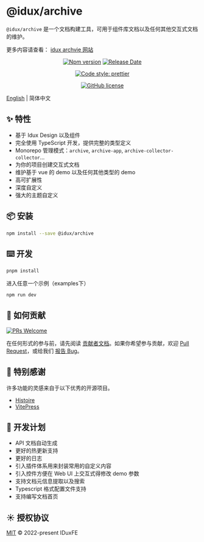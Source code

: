 # @idux/archive

`@idux/archive` 是一个文档构建工具，可用于组件库文档以及任何其他交互式文档的维护。

更多内容请查看： [idux archvie 网站](https://archive.idux.site/)

<div align="center">

<!-- [![Build Status](https://dev.azure.com/iduxfeteam/IduxFE/_apis/build/status/IduxFE.idux?branchName=main)](https://dev.azure.com/iduxfeteam/IduxFE/_build/latest?definitionId=2&branchName=main)
[![Codecov](https://codecov.io/gh/IDuxFE/idux/branch/main/graph/badge.svg?token=PGAUXP06V3)](https://codecov.io/gh/IDuxFE/idux) -->
[![Npm version](https://img.shields.io/npm/v/@idux/components)](https://www.npmjs.com/package/@idux/archive)
[![Release Date](https://img.shields.io/github/release-date/IDuxFE/idux)](https://github.com/IDuxFE/archive/releases)

<!-- [![CodeFactor](https://www.codefactor.io/repository/github/iduxfe/idux/badge)](https://www.codefactor.io/repository/github/iduxfe/idux) -->
[![Code style: prettier](https://img.shields.io/badge/code_style-prettier-ff69b4)](https://github.com/prettier/prettier)
<!-- [![GitHub contributors](https://img.shields.io/github/contributors/IDuxFE/idux)](https://github.com/IDuxFE/idux/contributors) -->
[![GitHub license](https://img.shields.io/github/license/IDuxFE/idux)](https://github.com/IDuxFE/archive/blob/main/LICENSE)

</div>

[English](README.md) | 简体中文

## ✨ 特性

- 基于 Idux Design 以及组件
- 完全使用 TypeScript 开发，提供完整的类型定义
- Monorepo 管理模式：`archive`, `archive-app`, `archive-collector-collector`...
- 为你的项目创建交互式文档
- 维护基于 vue 的 demo 以及任何其他类型的 demo
- 高可扩展性
- 深度自定义
- 强大的主题自定义

## 📦 安装

```bash
npm install --save @idux/archive
```

## ⌨️ 开发

```bash
pnpm install
```

进入任意一个示例（examples下）

```bash
npm run dev
```

## 🤝 如何贡献

[![PRs Welcome](https://img.shields.io/badge/PRs-welcome-brightgreen.svg)](https://github.com/IDuxFE/archive/pulls)

在任何形式的参与前，请先阅读 [贡献者文档](https://github.com/IDuxFE/idux/blob/main/Contributing.en.md)。如果你希望参与贡献，欢迎 [Pull Request](https://github.com/IDuxFE/archive/pulls)，或给我们 [报告 Bug](https://github.com/IDuxFE/archive/issues)。


## 💖 特别感谢

许多功能的灵感来自于以下优秀的开源项目。  

- [Histoire](https://github.com/histoire-dev/histoire)
- [VitePress](https://github.com/vuejs/vitepress)

## 🚩 开发计划

- API 文档自动生成
- 更好的热更新支持
- 更好的日志
- 引入插件体系用来封装常用的自定义内容
- 引入控件方便在 Web UI 上交互式得修改 demo 参数
- 支持文档元信息提取以及搜索
- Typescript 格式配置文件支持
- 支持编写文档首页

## ☀️ 授权协议

[MIT](https://github.com/IDuxFE/archive/blob/main/LICENSE) © 2022-present IDuxFE
